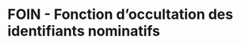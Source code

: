 # FOIN - Fonction d’occultation des identifiants nominatifs
<!-- SPDX-License-Identifier: MPL-2.0 -->
